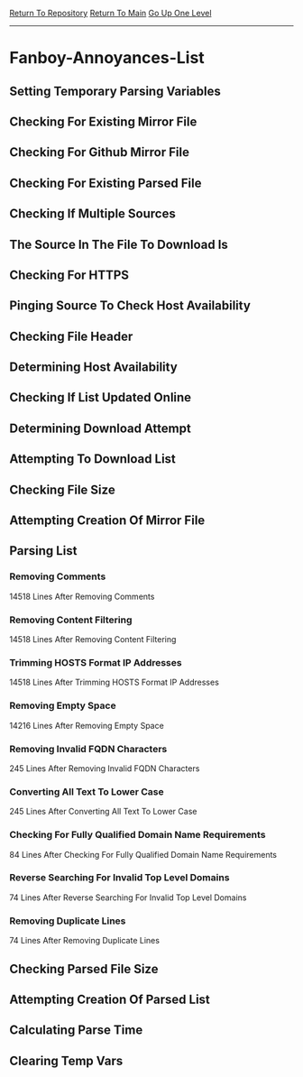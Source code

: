 [Return To Repository](https://github.com/deathbybandaid/piholeparser/)
[Return To Main](https://github.com/deathbybandaid/piholeparser/blob/master/RecentRunLogs/Mainlog.md)
[Go Up One Level](https://github.com/deathbybandaid/piholeparser/blob/master/RecentRunLogs/TopLevelScripts/30-Processing-External-Blacklists.md)
____________________________________
# Fanboy-Annoyances-List
## Setting Temporary Parsing Variables
## Checking For Existing Mirror File
## Checking For Github Mirror File
## Checking For Existing Parsed File
## Checking If Multiple Sources
## The Source In The File To Download Is
## Checking For HTTPS
## Pinging Source To Check Host Availability
## Checking File Header
## Determining Host Availability
## Checking If List Updated Online
## Determining Download Attempt
## Attempting To Download List
## Checking File Size
## Attempting Creation Of Mirror File
## Parsing List
### Removing Comments
14518 Lines After Removing Comments
### Removing Content Filtering
14518 Lines After Removing Content Filtering
### Trimming HOSTS Format IP Addresses
14518 Lines After Trimming HOSTS Format IP Addresses
### Removing Empty Space
14216 Lines After Removing Empty Space
### Removing Invalid FQDN Characters
245 Lines After Removing Invalid FQDN Characters
### Converting All Text To Lower Case
245 Lines After Converting All Text To Lower Case
### Checking For Fully Qualified Domain Name Requirements
84 Lines After Checking For Fully Qualified Domain Name Requirements
### Reverse Searching For Invalid Top Level Domains
74 Lines After Reverse Searching For Invalid Top Level Domains
### Removing Duplicate Lines
74 Lines After Removing Duplicate Lines
## Checking Parsed File Size
## Attempting Creation Of Parsed List
## Calculating Parse Time
## Clearing Temp Vars
